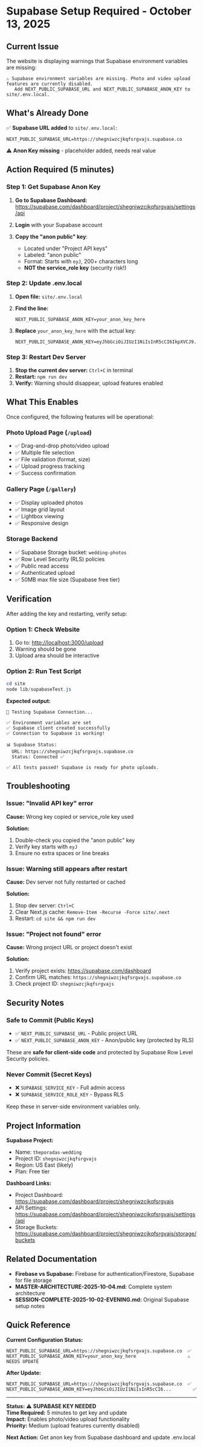 # Supabase Setup Required - October 13, 2025

## Current Issue

The website is displaying warnings that Supabase environment variables are missing:

```
⚠️ Supabase environment variables are missing. Photo and video upload features are currently disabled.
   Add NEXT_PUBLIC_SUPABASE_URL and NEXT_PUBLIC_SUPABASE_ANON_KEY to site/.env.local.
```

## What's Already Done

✅ **Supabase URL added** to `site/.env.local`:

```env
NEXT_PUBLIC_SUPABASE_URL=https://shegniwzcjkqfsrgvajs.supabase.co
```

⚠️ **Anon Key missing** - placeholder added, needs real value

## Action Required (5 minutes)

### Step 1: Get Supabase Anon Key

1. **Go to Supabase Dashboard:**
   <https://supabase.com/dashboard/project/shegniwzcjkqfsrgvajs/settings/api>

2. **Login** with your Supabase account

3. **Copy the "anon public" key**:
   - Located under "Project API keys"
   - Labeled: "anon public"
   - Format: Starts with `eyJ`, 200+ characters long
   - **NOT the service_role key** (security risk!)

### Step 2: Update .env.local

1. **Open file:** `site/.env.local`

2. **Find the line:**

   ```env
   NEXT_PUBLIC_SUPABASE_ANON_KEY=your_anon_key_here
   ```

3. **Replace** `your_anon_key_here` with the actual key:

   ```env
   NEXT_PUBLIC_SUPABASE_ANON_KEY=eyJhbGciOiJIUzI1NiIsInR5cCI6IkpXVCJ9...
   ```

### Step 3: Restart Dev Server

1. **Stop the current dev server:** `Ctrl+C` in terminal
2. **Restart:** `npm run dev`
3. **Verify:** Warning should disappear, upload features enabled

## What This Enables

Once configured, the following features will be operational:

### Photo Upload Page (`/upload`)

- ✅ Drag-and-drop photo/video upload
- ✅ Multiple file selection
- ✅ File validation (format, size)
- ✅ Upload progress tracking
- ✅ Success confirmation

### Gallery Page (`/gallery`)

- ✅ Display uploaded photos
- ✅ Image grid layout
- ✅ Lightbox viewing
- ✅ Responsive design

### Storage Backend

- ✅ Supabase Storage bucket: `wedding-photos`
- ✅ Row Level Security (RLS) policies
- ✅ Public read access
- ✅ Authenticated upload
- ✅ 50MB max file size (Supabase free tier)

## Verification

After adding the key and restarting, verify setup:

### Option 1: Check Website

1. Go to: <http://localhost:3000/upload>
2. Warning should be gone
3. Upload area should be interactive

### Option 2: Run Test Script

```powershell
cd site
node lib/supabaseTest.js
```

**Expected output:**

```
🧪 Testing Supabase Connection...

✅ Environment variables are set
✅ Supabase client created successfully
✅ Connection to Supabase is working!

📊 Supabase Status:
  URL: https://shegniwzcjkqfsrgvajs.supabase.co
  Status: Connected ✅

✅ All tests passed! Supabase is ready for photo uploads.
```

## Troubleshooting

### Issue: "Invalid API key" error

**Cause:** Wrong key copied or service_role key used

**Solution:**

1. Double-check you copied the "anon public" key
2. Verify key starts with `eyJ`
3. Ensure no extra spaces or line breaks

### Issue: Warning still appears after restart

**Cause:** Dev server not fully restarted or cached

**Solution:**

1. Stop dev server: `Ctrl+C`
2. Clear Next.js cache: `Remove-Item -Recurse -Force site/.next`
3. Restart: `cd site && npm run dev`

### Issue: "Project not found" error

**Cause:** Wrong project URL or project doesn't exist

**Solution:**

1. Verify project exists: <https://supabase.com/dashboard>
2. Confirm URL matches: `https://shegniwzcjkqfsrgvajs.supabase.co`
3. Check project ID: `shegniwzcjkqfsrgvajs`

## Security Notes

### Safe to Commit (Public Keys)

- ✅ `NEXT_PUBLIC_SUPABASE_URL` - Public project URL
- ✅ `NEXT_PUBLIC_SUPABASE_ANON_KEY` - Anon/public key (protected by RLS)

These are **safe for client-side code** and protected by Supabase Row Level Security policies.

### Never Commit (Secret Keys)

- ❌ `SUPABASE_SERVICE_KEY` - Full admin access
- ❌ `SUPABASE_SERVICE_ROLE_KEY` - Bypass RLS

Keep these in server-side environment variables only.

## Project Information

**Supabase Project:**

- Name: `theporadas-wedding`
- Project ID: `shegniwzcjkqfsrgvajs`
- Region: US East (likely)
- Plan: Free tier

**Dashboard Links:**

- Project Dashboard: <https://supabase.com/dashboard/project/shegniwzcjkqfsrgvajs>
- API Settings: <https://supabase.com/dashboard/project/shegniwzcjkqfsrgvajs/settings/api>
- Storage Buckets: <https://supabase.com/dashboard/project/shegniwzcjkqfsrgvajs/storage/buckets>

## Related Documentation

- **Firebase vs Supabase:** Firebase for authentication/Firestore, Supabase for file storage
- **MASTER-ARCHITECTURE-2025-10-04.md:** Complete system architecture
- **SESSION-COMPLETE-2025-10-02-EVENING.md:** Original Supabase setup notes

## Quick Reference

**Current Configuration Status:**

```env
NEXT_PUBLIC_SUPABASE_URL=https://shegniwzcjkqfsrgvajs.supabase.co  ✅
NEXT_PUBLIC_SUPABASE_ANON_KEY=your_anon_key_here                   ⚠️ NEEDS UPDATE
```

**After Update:**

```env
NEXT_PUBLIC_SUPABASE_URL=https://shegniwzcjkqfsrgvajs.supabase.co  ✅
NEXT_PUBLIC_SUPABASE_ANON_KEY=eyJhbGciOiJIUzI1NiIsInR5cCI6...        ✅
```

---

**Status:** ⚠️ **SUPABASE KEY NEEDED**  
**Time Required:** 5 minutes to get key and update  
**Impact:** Enables photo/video upload functionality  
**Priority:** Medium (upload features currently disabled)

**Next Action:** Get anon key from Supabase dashboard and update .env.local
